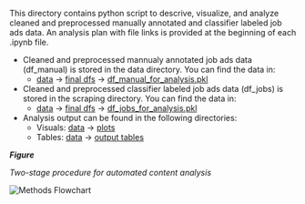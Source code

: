 This directory contains python script to descrive, visualize, and analyze cleaned and preprocessed manually annotated and classifier labeled job ads data. An analysis plan with file links is provided at the beginning of each .ipynb file.

* Cleaned and preprocessed mannualy annotated job ads data (df_manual) is stored in the data directory. You can find the data in:
  - [data](../data) &rarr; [final dfs](../data/final%20dfs/) &rarr; [df_manual_for_analysis.pkl](../data/final%20dfs/df_manual_for_analysis.pkl)
* Cleaned and preprocessed classifier labeled job ads data (df_jobs) is stored in the scraping directory. You can find the data in:
  - [data](../data) &rarr; [final dfs](../data/final%20dfs/) &rarr; [df_jobs_for_analysis.pkl](../data/final%20dfs/df_jobs_for_analysis.pkl)
* Analysis output can be found in the following directories:
    - Visuals: [data](../data) &rarr; [plots](../data/plots)
    - Tables: [data](../data) &rarr; [output tables](../data/output%20tables)

***Figure***

*Two-stage procedure for automated content analysis*

![Methods Flowchart](../data/plots/Methods_Flowchart_Two.svg)
